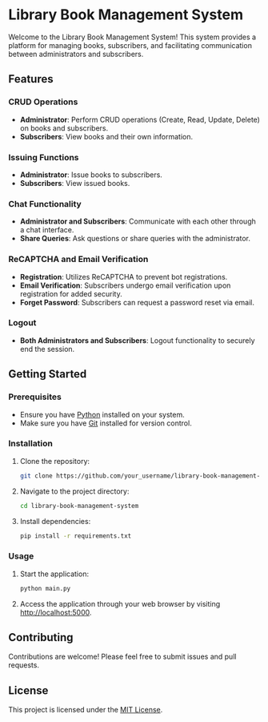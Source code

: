 # Library Book Management System

Welcome to the Library Book Management System! This system provides a platform for managing books, subscribers, and facilitating communication between administrators and subscribers.

## Features

### CRUD Operations
- **Administrator**: Perform CRUD operations (Create, Read, Update, Delete) on books and subscribers.
- **Subscribers**: View books and their own information.

### Issuing Functions
- **Administrator**: Issue books to subscribers.
- **Subscribers**: View issued books.

### Chat Functionality
- **Administrator and Subscribers**: Communicate with each other through a chat interface.
- **Share Queries**: Ask questions or share queries with the administrator.

### ReCAPTCHA and Email Verification
- **Registration**: Utilizes ReCAPTCHA to prevent bot registrations.
- **Email Verification**: Subscribers undergo email verification upon registration for added security.
- **Forget Password**: Subscribers can request a password reset via email.

### Logout
- **Both Administrators and Subscribers**: Logout functionality to securely end the session.

## Getting Started

### Prerequisites
- Ensure you have [Python](https://www.python.org/) installed on your system.
- Make sure you have [Git](https://git-scm.com/) installed for version control.

### Installation
1. Clone the repository:
    ```bash
    git clone https://github.com/your_username/library-book-management-system.git
    ```
2. Navigate to the project directory:
    ```bash
    cd library-book-management-system
    ```
3. Install dependencies:
    ```bash
    pip install -r requirements.txt
    ```

### Usage
1. Start the application:
    ```bash
    python main.py
    ```
2. Access the application through your web browser by visiting [http://localhost:5000](http://localhost:5000).

## Contributing
Contributions are welcome! Please feel free to submit issues and pull requests.

## License
This project is licensed under the [MIT License](LICENSE).
